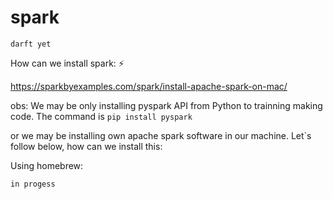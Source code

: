 # spark

`darft yet`

How can we install spark: ⚡️ 

https://sparkbyexamples.com/spark/install-apache-spark-on-mac/

obs: We may be only installing pyspark API from Python to trainning making code. The command is `pip install pyspark`

or we may be installing own apache spark software in our machine. Let`s follow below, how can we install this:

Using homebrew:

`in progess`
